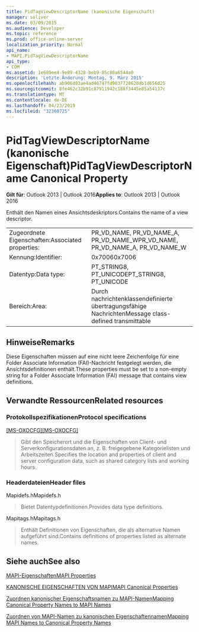 ```yaml
---
title: PidTagViewDescriptorName (kanonische Eigenschaft)
manager: soliver
ms.date: 03/09/2015
ms.audience: Developer
ms.topic: reference
ms.prod: office-online-server
localization_priority: Normal
api_name:
- MAPI.PidTagViewDescriptorName
api_type:
- COM
ms.assetid: 1e689ee4-9e89-4328-beb9-05c80a6544a0
description: 'Letzte Änderung: Montag, 9. März 2015'
ms.openlocfilehash: ab906d83ae4ad46747fd9037728620db1d656d25
ms.sourcegitcommit: 8fe462c32b91c87911942c188f3445e85a54137c
ms.translationtype: MT
ms.contentlocale: de-DE
ms.lasthandoff: 04/23/2019
ms.locfileid: "32360725"
---
```

# <a name="pidtagviewdescriptorname-canonical-property"></a><span data-ttu-id="a7f64-103">PidTagViewDescriptorName (kanonische Eigenschaft)</span><span class="sxs-lookup"><span data-stu-id="a7f64-103">PidTagViewDescriptorName Canonical Property</span></span>

  
  
<span data-ttu-id="a7f64-104">**Gilt für**: Outlook 2013 | Outlook 2016</span><span class="sxs-lookup"><span data-stu-id="a7f64-104">**Applies to**: Outlook 2013 | Outlook 2016</span></span> 
  
<span data-ttu-id="a7f64-105">Enthält den Namen eines Ansichtsdeskriptors.</span><span class="sxs-lookup"><span data-stu-id="a7f64-105">Contains the name of a view descriptor.</span></span>
  
|||
|:-----|:-----|
|<span data-ttu-id="a7f64-106">Zugeordnete Eigenschaften:</span><span class="sxs-lookup"><span data-stu-id="a7f64-106">Associated properties:</span></span>  <br/> |<span data-ttu-id="a7f64-107">PR_VD_NAME, PR_VD_NAME_A, PR_VD_NAME_W</span><span class="sxs-lookup"><span data-stu-id="a7f64-107">PR_VD_NAME, PR_VD_NAME_A, PR_VD_NAME_W</span></span>  <br/> |
|<span data-ttu-id="a7f64-108">Kennung:</span><span class="sxs-lookup"><span data-stu-id="a7f64-108">Identifier:</span></span>  <br/> |<span data-ttu-id="a7f64-109">0x7006</span><span class="sxs-lookup"><span data-stu-id="a7f64-109">0x7006</span></span>  <br/> |
|<span data-ttu-id="a7f64-110">Datentyp:</span><span class="sxs-lookup"><span data-stu-id="a7f64-110">Data type:</span></span>  <br/> |<span data-ttu-id="a7f64-111">PT_STRING8, PT_UNICODE</span><span class="sxs-lookup"><span data-stu-id="a7f64-111">PT_STRING8, PT_UNICODE</span></span>  <br/> |
|<span data-ttu-id="a7f64-112">Bereich:</span><span class="sxs-lookup"><span data-stu-id="a7f64-112">Area:</span></span>  <br/> |<span data-ttu-id="a7f64-113">Durch nachrichtenklassendefinierte übertragungsfähige Nachrichten</span><span class="sxs-lookup"><span data-stu-id="a7f64-113">Message class-defined transmittable</span></span>  <br/> |
   
## <a name="remarks"></a><span data-ttu-id="a7f64-114">Hinweise</span><span class="sxs-lookup"><span data-stu-id="a7f64-114">Remarks</span></span>

<span data-ttu-id="a7f64-115">Diese Eigenschaften müssen auf eine nicht leere Zeichenfolge für eine Folder Associate Information (FAI)-Nachricht festgelegt werden, die Ansichtsdefinitionen enthält.</span><span class="sxs-lookup"><span data-stu-id="a7f64-115">These properties must be set to a non-empty string for a Folder Associate Information (FAI) message that contains view definitions.</span></span>
  
## <a name="related-resources"></a><span data-ttu-id="a7f64-116">Verwandte Ressourcen</span><span class="sxs-lookup"><span data-stu-id="a7f64-116">Related resources</span></span>

### <a name="protocol-specifications"></a><span data-ttu-id="a7f64-117">Protokollspezifikationen</span><span class="sxs-lookup"><span data-stu-id="a7f64-117">Protocol specifications</span></span>

<span data-ttu-id="a7f64-118">[[MS-OXOCFG]](https://msdn.microsoft.com/library/7d466dd5-c156-4da9-9a01-75c78e7e1a67%28Office.15%29.aspx)</span><span class="sxs-lookup"><span data-stu-id="a7f64-118">[[MS-OXOCFG]](https://msdn.microsoft.com/library/7d466dd5-c156-4da9-9a01-75c78e7e1a67%28Office.15%29.aspx)</span></span>
  
> <span data-ttu-id="a7f64-119">Gibt den Speicherort und die Eigenschaften von Client- und Serverkonfigurationsdaten an, z. B. freigegebene Kategorielisten und Arbeitszeiten.</span><span class="sxs-lookup"><span data-stu-id="a7f64-119">Specifies the location and properties of client and server configuration data, such as shared category lists and working hours.</span></span>
    
### <a name="header-files"></a><span data-ttu-id="a7f64-120">Headerdateien</span><span class="sxs-lookup"><span data-stu-id="a7f64-120">Header files</span></span>

<span data-ttu-id="a7f64-121">Mapidefs.h</span><span class="sxs-lookup"><span data-stu-id="a7f64-121">Mapidefs.h</span></span>
  
> <span data-ttu-id="a7f64-122">Bietet Datentypdefinitionen.</span><span class="sxs-lookup"><span data-stu-id="a7f64-122">Provides data type definitions.</span></span>
    
<span data-ttu-id="a7f64-123">Mapitags.h</span><span class="sxs-lookup"><span data-stu-id="a7f64-123">Mapitags.h</span></span>
  
> <span data-ttu-id="a7f64-124">Enthält Definitionen von Eigenschaften, die als alternative Namen aufgeführt sind.</span><span class="sxs-lookup"><span data-stu-id="a7f64-124">Contains definitions of properties listed as alternate names.</span></span>
    
## <a name="see-also"></a><span data-ttu-id="a7f64-125">Siehe auch</span><span class="sxs-lookup"><span data-stu-id="a7f64-125">See also</span></span>



[<span data-ttu-id="a7f64-126">MAPI-Eigenschaften</span><span class="sxs-lookup"><span data-stu-id="a7f64-126">MAPI Properties</span></span>](mapi-properties.md)
  
[<span data-ttu-id="a7f64-127">KANONISCHE EIGENSCHAFTEN VON MAPI</span><span class="sxs-lookup"><span data-stu-id="a7f64-127">MAPI Canonical Properties</span></span>](mapi-canonical-properties.md)
  
[<span data-ttu-id="a7f64-128">Zuordnen kanonischer Eigenschaftsnamen zu MAPI-Namen</span><span class="sxs-lookup"><span data-stu-id="a7f64-128">Mapping Canonical Property Names to MAPI Names</span></span>](mapping-canonical-property-names-to-mapi-names.md)
  
[<span data-ttu-id="a7f64-129">Zuordnen von MAPI-Namen zu kanonischen Eigenschaftennamen</span><span class="sxs-lookup"><span data-stu-id="a7f64-129">Mapping MAPI Names to Canonical Property Names</span></span>](mapping-mapi-names-to-canonical-property-names.md)

